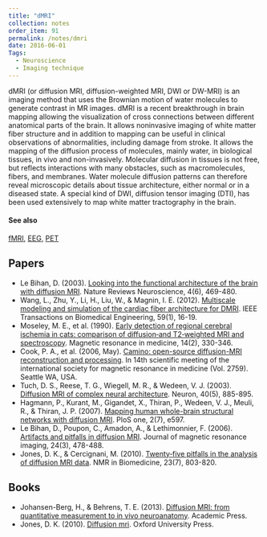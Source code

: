 ```yaml
---
title: "dMRI"
collection: notes
order_item: 91
permalink: /notes/dmri
date: 2016-06-01
Tags:
  - Neuroscience
  - Imaging technique
---
```


dMRI (or diffusion MRI, diffusion-weighted MRI, DWI or DW-MRI) is an imaging method that uses the Brownian motion of water molecules to generate contrast in MR images. dMRI is a recent breakthrough in brain mapping allowing the visualization of cross connections between different anatomical parts of the brain. It allows noninvasive imaging of white matter fiber structure and in addition to mapping can be useful in clinical observations of abnormalities, including damage from stroke.
It allows the mapping of the diffusion process of molecules, mainly water, in biological tissues, in vivo and non-invasively. Molecular diffusion in tissues is not free, but reflects interactions with many obstacles, such as macromolecules, fibers, and membranes. Water molecule diffusion patterns can therefore reveal microscopic details about tissue architecture, either normal or in a diseased state. A special kind of DWI, diffusion tensor imaging (DTI), has been used extensively to map white matter tractography in the brain.


#### See also
[fMRI](/notes/fmri), [EEG](/notes/eeg), [PET](/notes/pet)




## Papers
* Le Bihan, D. (2003). [Looking into the functional architecture of the brain with diffusion MRI](http://www.nature.com/nrn/journal/v4/n6/full/nrn1119.html). Nature Reviews Neuroscience, 4(6), 469-480.
* Wang, L., Zhu, Y., Li, H., Liu, W., & Magnin, I. E. (2012). [Multiscale modeling and simulation of the cardiac fiber architecture for DMRI](ftp://doc.nit.ac.ir/cee/h.montazery/Graduate/BSM/Class%20projects/PDF/06003768.pdf). IEEE Transactions on Biomedical Engineering, 59(1), 16-19.
* Moseley, M. E., et al. (1990). [Early detection of regional cerebral ischemia in cats: comparison of diffusion‐and T2‐weighted MRI and spectroscopy](). Magnetic resonance in medicine, 14(2), 330-346.
* Cook, P. A., et al. (2006, May). [Camino: open-source diffusion-MRI reconstruction and processing](http://www0.cs.ucl.ac.uk/research/medic/camino/files/camino_2006_abstract.pdf). In 14th scientific meeting of the international society for magnetic resonance in medicine (Vol. 2759). Seattle WA, USA.
* Tuch, D. S., Reese, T. G., Wiegell, M. R., & Wedeen, V. J. (2003). [Diffusion MRI of complex neural architecture](http://www.sciencedirect.com/science/article/pii/S089662730300758X). Neuron, 40(5), 885-895.
* Hagmann, P., Kurant, M., Gigandet, X., Thiran, P., Wedeen, V. J., Meuli, R., & Thiran, J. P. (2007). [Mapping human whole-brain structural networks with diffusion MRI](http://journals.plos.org/plosone/article?id=10.1371/journal.pone.0000597). PloS one, 2(7), e597.
* Le Bihan, D., Poupon, C., Amadon, A., & Lethimonnier, F. (2006). [Artifacts and pitfalls in diffusion MRI](http://onlinelibrary.wiley.com/doi/10.1002/jmri.20683/full). Journal of magnetic resonance imaging, 24(3), 478-488.
* Jones, D. K., & Cercignani, M. (2010). [Twenty‐five pitfalls in the analysis of diffusion MRI data](https://pdfs.semanticscholar.org/77b7/9e9017e24f202f71fe2394bc43def105c428.pdf). NMR in Biomedicine, 23(7), 803-820.


## Books
* Johansen-Berg, H., & Behrens, T. E. (2013). [Diffusion MRI: from quantitative measurement to in vivo neuroanatomy](https://www.goodreads.com/book/show/6643528-diffusion-mri). Academic Press.
* Jones, D. K. (2010). [Diffusion mri](https://www.goodreads.com/book/show/8557828-diffusion-mri). Oxford University Press.


